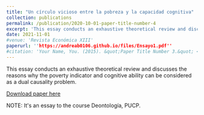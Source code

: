 ```yaml
---
title: "Un círculo vicioso entre la pobreza y la capacidad cognitiva"
collection: publications
permalink: /publication/2020-10-01-paper-title-number-4
excerpt: 'This essay conducts an exhaustive theoretical review and discusses the reasons why the poverty indicator and cognitive ability can be considered as a dual causality problem.'
date: 2021-11-01
#venue: 'Revista Económica XIII'
paperurl: ''https://andreab0106.github.io/files/Ensayo1.pdf''
#citation: 'Your Name, You. (2015). &quot;Paper Title Number 3.&quot; <i>Journal 1</i>. 1(3).'
---
```

This essay conducts an exhaustive theoretical review and discusses the reasons why the poverty indicator and cognitive ability can be considered as a dual causality problem. 

[Download paper here](http://academicpages.github.io/files/Ensayo1.pdf)

NOTE: It's an essay to the course Deontología, PUCP.